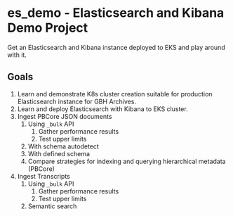 # es_demo - Elasticsearch and Kibana Demo Project
Get an Elasticsearch and Kibana instance deployed to EKS and play around with it.

## Goals
1. Learn and demonstrate K8s cluster creation suitable for production Elasticsearch instance for GBH Archives.
1. Learn and deploy Elasticsearch with Kibana to EKS cluster.
1. Ingest PBCore JSON documents
   1. Using `_bulk` API
      1. Gather performance results
      1. Test upper limits
   1. With schema autodetect
   1. With defined schema
   1. Compare strategies for indexing and querying hierarchical metadata (PBCore)
1. Ingest Transcripts
   1. Using `_bulk` API
      1. Gather performance results
      1. Test upper limits
   1. Semantic search
